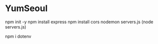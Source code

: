 # YumSeoul

npm init -y
npm install express
npm install cors
nodemon servers.js (node servers.js)

npm i dotenv